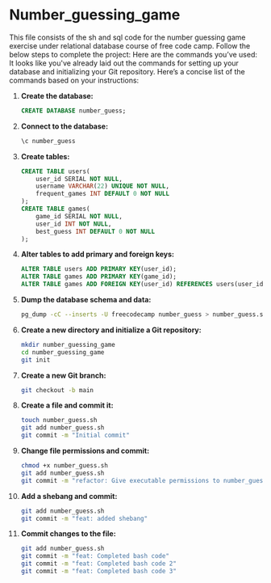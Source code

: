 # Number_guessing_game
This file consists of the sh and sql code for the number guessing game exercise under relational database course of free code camp.
Follow the below steps to complete the project:
Here are the commands you’ve used:
It looks like you've already laid out the commands for setting up your database and initializing your Git repository. Here’s a concise list of the commands based on your instructions:

1. **Create the database:**
   ```sql
   CREATE DATABASE number_guess;
   ```

2. **Connect to the database:**
   ```sql
   \c number_guess
   ```

3. **Create tables:**
   ```sql
   CREATE TABLE users(
       user_id SERIAL NOT NULL,
       username VARCHAR(22) UNIQUE NOT NULL,
       frequent_games INT DEFAULT 0 NOT NULL
   );
   CREATE TABLE games(
       game_id SERIAL NOT NULL,
       user_id INT NOT NULL,
       best_guess INT DEFAULT 0 NOT NULL
   );
   ```

4. **Alter tables to add primary and foreign keys:**
   ```sql
   ALTER TABLE users ADD PRIMARY KEY(user_id);
   ALTER TABLE games ADD PRIMARY KEY(game_id);
   ALTER TABLE games ADD FOREIGN KEY(user_id) REFERENCES users(user_id);
   ```

5. **Dump the database schema and data:**
   ```bash
   pg_dump -cC --inserts -U freecodecamp number_guess > number_guess.sql
   ```

6. **Create a new directory and initialize a Git repository:**
   ```bash
   mkdir number_guessing_game
   cd number_guessing_game
   git init
   ```

7. **Create a new Git branch:**
   ```bash
   git checkout -b main
   ```

8. **Create a file and commit it:**
   ```bash
   touch number_guess.sh
   git add number_guess.sh
   git commit -m "Initial commit"
   ```

9. **Change file permissions and commit:**
   ```bash
   chmod +x number_guess.sh
   git add number_guess.sh
   git commit -m "refactor: Give executable permissions to number_guess.sh"
   ```

10. **Add a shebang and commit:**
    ```bash
    git add number_guess.sh
    git commit -m "feat: added shebang"
    ```

11. **Commit changes to the file:**
    ```bash
    git add number_guess.sh
    git commit -m "feat: Completed bash code"
    git commit -m "feat: Completed bash code 2"
    git commit -m "feat: Completed bash code 3"
    ```
